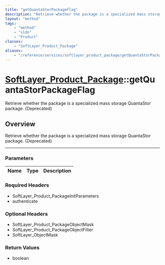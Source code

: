 ```yaml
---
title: "getQuantaStorPackageFlag"
description: "Retrieve whether the package is a specialized mass storage QuantaStor package. (Deprecated)"
layout: "method"
tags:
    - "method"
    - "sldn"
    - "Product"
classes:
    - "SoftLayer_Product_Package"
aliases:
    - "/reference/services/softlayer_product_package/getQuantaStorPackageFlag"
---
```

# [SoftLayer_Product_Package](/reference/services/SoftLayer_Product_Package)::getQuantaStorPackageFlag


Retrieve whether the package is a specialized mass storage QuantaStor package. (Deprecated)


## Overview 
Retrieve whether the package is a specialized mass storage QuantaStor package. (Deprecated)

-----

### Parameters 
|Name | Type | Description |
| --- | --- | --- |


### Required Headers
* SoftLayer_Product_PackageInitParameters
* authenticate


### Optional Headers
* SoftLayer_Product_PackageObjectMask
* SoftLayer_Product_PackageObjectFilter
* SoftLayer_ObjectMask

### Return Values
* boolean




